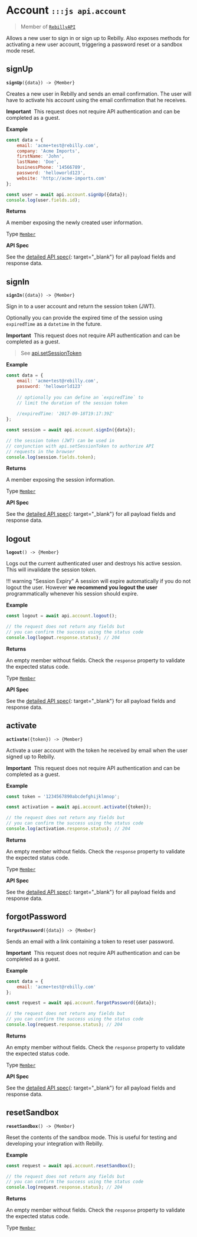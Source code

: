 # Account <small>`:::js api.account`</small>

> Member of [`RebillyAPI`][goto-rebillyapi]

Allows a new user to sign in or sign up to Rebilly. Also exposes methods for activating a new user account, triggering a password reset or a sandbox mode reset.



## signUp
<div class="method"><code><strong>signUp</strong>({<span class="prop">data</span>}) -> <span class="return">{Member}</span></code></div>

Creates a new user in Rebilly and sends an email confirmation. The user will have to activate his account using the email confirmation that he receives.

<div class="warning-block"><strong>Important</strong>&nbsp;&nbsp;This request does not require API authentication and can be completed as a guest.</div>


**Example**

```js
const data = {
    email: 'acme+test@rebilly.com',
    company: 'Acme Imports',
    firstName: 'John',
    lastName: 'Doe',
    businessPhone: '14566789',
    password: 'helloworld123',
    website: 'http://acme-imports.com'
};

const user = await api.account.signUp({data});
console.log(user.fields.id);
```

**Returns**

A member exposing the newly created user information.

Type [`Member`][goto-member]


**API Spec**

See the [detailed API spec][1]{: target="_blank"} for all payload fields and response data.

## signIn
<div class="method"><code><strong>signIn</strong>({<span class="prop">data</span>}) -> <span class="return">{Member}</span></code></div>

Sign in to a user account and return the session token (JWT). 

Optionally you can provide the expired time of the session using `expiredTime` as a `datetime` in the future.

<div class="warning-block"><strong>Important</strong>&nbsp;&nbsp;This request does not require API authentication and can be completed as a guest.</div>

> See [api.setSessionToken][2]

**Example**

```js
const data = {
    email: 'acme+test@rebilly.com',
    password: 'helloworld123'
    
    // optionally you can define an `expiredTime` to 
    // limit the duration of the session token
    
    //expiredTime: '2017-09-18T19:17:39Z'
};

const session = await api.account.signIn({data});

// the session token (JWT) can be used in
// conjunction with api.setSessionToken to authorize API
// requests in the browser 
console.log(session.fields.token);
```

**Returns**

A member exposing the session information.

Type [`Member`][goto-member]


**API Spec**

See the [detailed API spec][3]{: target="_blank"} for all payload fields and response data.

## logout
<div class="method"><code><strong>logout</strong>() -> <span class="return">{Member}</span></code></div>

Logs out the current authenticated user and destroys his active session. This will invalidate the session token. 

!!! warning "Session Expiry"
    A session will expire automatically if you do not logout the user. However **we recommend you logout the user** programmatically whenever his session should expire. 

**Example**

```js
const logout = await api.account.logout();

// the request does not return any fields but
// you can confirm the success using the status code
console.log(logout.response.status); // 204
```

**Returns**

An empty member without fields. Check the `response` property to validate the expected status code.

Type [`Member`][goto-member]


**API Spec**

See the [detailed API spec][6]{: target="_blank"} for all payload fields and response data.

## activate
<div class="method"><code><strong>activate</strong>({<span class="prop">token</span>}) -> <span class="return">{Member}</span></code></div>

Activate a user account with the token he received by email when the user signed up to Rebilly. 

<div class="warning-block"><strong>Important</strong>&nbsp;&nbsp;This request does not require API authentication and can be completed as a guest.</div>

**Example**

```js
const token = '1234567890abcdefghijklmnop';

const activation = await api.account.activate({token});

// the request does not return any fields but
// you can confirm the success using the status code
console.log(activation.response.status); // 204
```

**Returns**

An empty member without fields. Check the `response` property to validate the expected status code.

Type [`Member`][goto-member]


**API Spec**

See the [detailed API spec][4]{: target="_blank"} for all payload fields and response data.

## forgotPassword
<div class="method"><code><strong>forgotPassword</strong>({<span class="prop">data</span>}) -> <span class="return">{Member}</span></code></div>

Sends an email with a link containing a token to reset user password.

<div class="warning-block"><strong>Important</strong>&nbsp;&nbsp;This request does not require API authentication and can be completed as a guest.</div>

**Example**

```js
const data = {
    email: 'acme+test@rebilly.com'
};

const request = await api.account.forgotPassword({data});

// the request does not return any fields but
// you can confirm the success using the status code
console.log(request.response.status); // 204
```

**Returns**

An empty member without fields. Check the `response` property to validate the expected status code.

Type [`Member`][goto-member]


**API Spec**

See the [detailed API spec][5]{: target="_blank"} for all payload fields and response data.

## resetSandbox
<div class="method"><code><strong>resetSandbox</strong>() -> <span class="return">{Member}</span></code></div>

Reset the contents of the sandbox mode. This is useful for testing and developing your integration with Rebilly.

**Example**

```js
const request = await api.account.resetSandbox();

// the request does not return any fields but
// you can confirm the success using the status code
console.log(request.response.status); // 204
```

**Returns**

An empty member without fields. Check the `response` property to validate the expected status code.

Type [`Member`][goto-member]


[goto-rebillyapi]: ../rebilly-api
[goto-member]: ../types/member
[1]: https://rebilly.github.io/RebillyUserAPI/#tag/Profile/paths/~1signup/post
[2]: ../rebilly-api/#setsessiontoken
[3]: https://rebilly.github.io/RebillyUserAPI/#tag/JWT-Session/paths/~1signin/post
[4]: https://rebilly.github.io/RebillyUserAPI/#tag/Profile/paths/~1activation~1{token}/post
[5]: https://rebilly.github.io/RebillyUserAPI/#tag/Reset-password/paths/~1forgot-password/post
[6]: https://rebilly.github.io/RebillyUserAPI/#tag/JWT-Session/paths/~1logout/post
